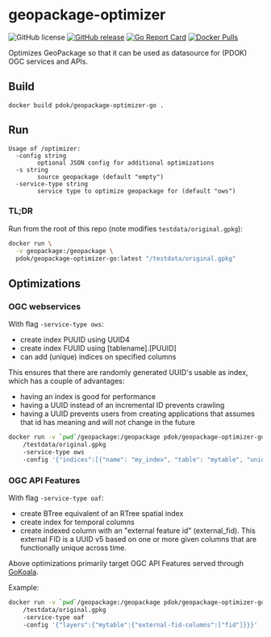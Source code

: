 # geopackage-optimizer

![GitHub license](https://img.shields.io/github/license/PDOK/geopackage-optimizer-go)
[![GitHub release](https://img.shields.io/github/release/PDOK/geopackage-optimizer-go.svg)](https://github.com/PDOK/geopackage-optimizer-go/releases)
[![Go Report Card](https://goreportcard.com/badge/PDOK/geopackage-optimizer-go)](https://goreportcard.com/report/PDOK/geopackage-optimizer-go)
[![Docker Pulls](https://img.shields.io/docker/pulls/pdok/geopackage-optimizer-go.svg)](https://hub.docker.com/r/pdok/geopackage-optimizer-go)

Optimizes GeoPackage so that it can be used as datasource for (PDOK) OGC services and APIs.

## Build

```
docker build pdok/geopackage-optimizer-go .
```

## Run

```
Usage of /optimizer:
  -config string
        optional JSON config for additional optimizations
  -s string
        source geopackage (default "empty")
  -service-type string
        service type to optimize geopackage for (default "ows")
```

### TL;DR

Run from the root of this repo (note modifies `testdata/original.gpkg`):

```bash
docker run \
  -v geopackage:/geopackage \
  pdok/geopackage-optimizer-go:latest "/testdata/original.gpkg"
```

## Optimizations

### OGC webservices

With flag `-service-type ows`:

* create index PUUID using UUID4
* create index FUUID using [tablename].[PUUID]
* can add (unique) indices on specified columns

This ensures that there are randomly generated UUID's usable as index, which has
 a couple of advantages:

* having an index is good for performance
* having a UUID instead of an incremental ID prevents crawling
* having a UUID prevents users from creating applications that assumes that id
  has meaning and will not change in the future

```bash
docker run -v `pwd`/geopackage:/geopackage pdok/geopackage-optimizer-go 
    /testdata/original.gpkg 
    -service-type ows 
    -config '{"indices":[{"name": "my_index", "table": "mytable", "unique": false, "columns": ["mycolumn1", "mycolumn2"]}]}'
```

### OGC API Features

With flag `-service-type oaf`:

* create BTree equivalent of an RTree spatial index
* create index for temporal columns
* create indexed column with an "external feature id" (external_fid). This external FID is a UUID v5 based on one or more given columns that are functionally unique across time.

Above optimizations primarily target OGC API Features served through [GoKoala](https://github.com/PDOK/gokoala).

Example:

```bash
docker run -v `pwd`/geopackage:/geopackage pdok/geopackage-optimizer-go 
    /testdata/original.gpkg 
    -service-type oaf 
    -config '{"layers":{"mytable":{"external-fid-columns":["fid"]}}}'
```